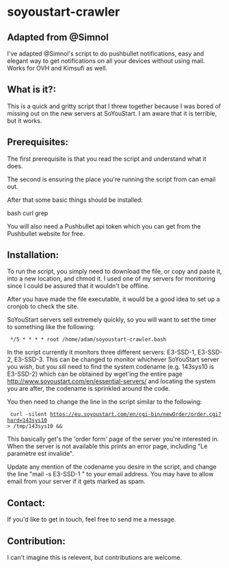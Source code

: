 soyoustart-crawler
==================

Adapted from @Simnol
--------------------
I've adapted @Simnol's script to do pushbullet notifications, easy and elegant way to get notifications on all your devices without using mail. Works for OVH and Kimsufi as well.

What is it?:
------------

This is a quick and gritty script that I threw together because I was bored of missing out on the new servers at SoYouStart. I am aware that it is terrible, but it works.

Prerequisites:
--------------

The first prerequisite is that you read the script and understand what it does.

The second is ensuring the place you're running the script from can email out.

After that some basic things should be installed:

bash
curl
grep

You will also need a Pushbullet api token which you can get from the Pushbullet website for free.

Installation:
-------------

To run the script, you simply need to download the file, or copy and paste it, into a new location, and chmod it. I used one of my servers for monitoring since I could be assured that it wouldn't be offline.

After you have made the file executable, it would be a good idea to set up a cronjob to check the site.

SoYouStart servers sell extremely quickly, so you will want to set the timer to something like the following:

<code> */5 * * * * root /home/adam/soyoustart-crawler.bash </code>

In the script currently it monitors three different servers: E3-SSD-1, E3-SSD-2, E3-SSD-3. This can be changed to monitor whichever SoYouStart server you wish, but you sill need to find the system codename (e.g. 143sys10 is E3-SSD-2) which can be obtained by wget'ing the entire page http://www.soyoustart.com/en/essential-servers/ and locating the system you are after, the codename is sprinkled around the code.

You then need to change the line in the script similar to the following:

<code> curl -silent https://eu.soyoustart.com/en/cgi-bin/newOrder/order.cgi?hard=143sys10 > /tmp/143sys10 && </code>

This basically get's the 'order form' page of the server you're interested in. When the server is not available this prints an error page, including "Le paramètre est invalide".

Update any mention of the codename you desire in the script, and change the line "mail -s E3-SSD-1 <Your Email>" to your email address. You may have to allow email from your server if it gets marked as spam.

Contact:
--------

If you'd like to get in touch, feel free to send me a message.

Contribution:
-------------

I can't imagine this is relevent, but contributions are welcome.
